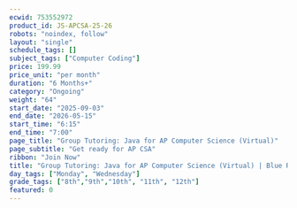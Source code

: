 ```yaml
---
ecwid: 753552972
product_id: JS-APCSA-25-26
robots: "noindex, follow"
layout: "single"
schedule_tags: []
subject_tags: ["Computer Coding"]
price: 199.99
price_unit: "per month"
duration: "6 Months+"
category: "Ongoing"
weight: "64"
start_date: "2025-09-03"
end_date: "2026-05-15"
start_time: "6:15"
end_time: "7:00"
page_title: "Group Tutoring: Java for AP Computer Science (Virtual)"
page_subtitle: "Get ready for AP CSA"
ribbon: "Join Now"
title: "Group Tutoring: Java for AP Computer Science (Virtual) | Blue Ridge Boost"
day_tags: ["Monday", "Wednesday"]
grade_tags: ["8th","9th","10th", "11th", "12th"]
featured: 0
---
```

